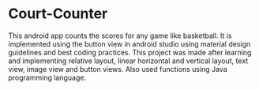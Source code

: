 # Court-Counter
This android app counts the scores for any game like basketball. 
It is implemented using the button view in android studio using material design guidelines and best coding practices.
This project was made after learning and implementing relative layout, linear horizontal and vertical layout, text view, image view and button views.
Also used functions using Java programming language. 
